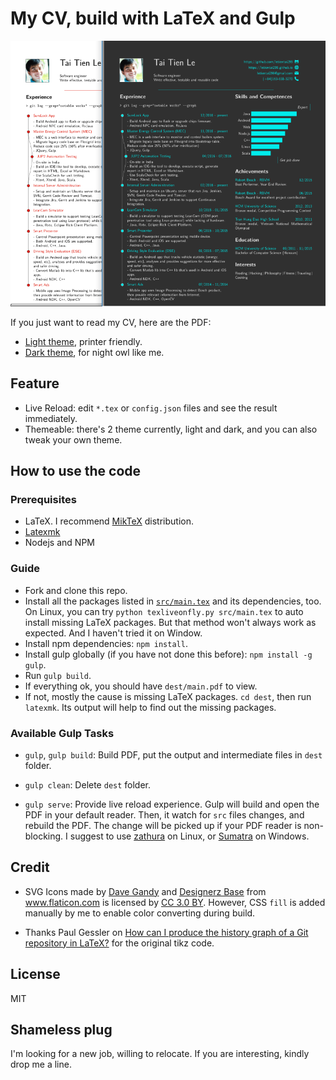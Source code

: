 My CV, build with LaTeX and Gulp
================================

![Previews](./dist/preview.png)

If you just want to read my CV, here are the PDF:

- [Light theme](raw/master/dist/light.pdf), printer friendly.
- [Dark theme](raw/master/dist/dark.pdf), for night owl like me.


Feature
-------
- Live Reload: edit `*.tex` or `config.json` files and see the result immediately.
- Themeable: there's 2 theme currently, light and dark, and you can also tweak your own theme.


How to use the code
-------------------

### Prerequisites

- LaTeX. I recommend [MikTeX](https://miktex.org/) distribution.
- [Latexmk](http://mg.readthedocs.io/latexmk.html)
- Nodejs and NPM


### Guide

- Fork and clone this repo.
- Install all the packages listed in [`src/main.tex`](src/main.tex) and its dependencies, too.
  On Linux, you can try `python texliveonfly.py src/main.tex` to auto install missing LaTeX 
  packages. But that method won't always work as expected. And I haven't tried it on Window.
- Install npm dependencies: `npm install`.
- Install gulp globally (if you have not done this before): `npm install -g gulp`.
- Run `gulp build`. 
- If everything ok, you should have `dest/main.pdf` to view.
- If not, mostly the cause is missing LaTeX packages. 
  `cd dest`, then run `latexmk`. Its output will help to find out the missing packages. 


### Available Gulp Tasks

- `gulp`, `gulp build`: Build PDF, put the output and intermediate files in `dest` folder.

- `gulp clean`: Delete `dest` folder.

- `gulp serve`: Provide live reload experience. 
  Gulp will build and open the PDF in your default reader.
  Then, it watch for `src` files changes, and rebuild the PDF. 
  The change will be picked up if your PDF reader is non-blocking.
  I suggest to use [zathura](https://pwmt.org/projects/zathura/) on Linux, 
  or [Sumatra](https://www.sumatrapdfreader.org/free-pdf-reader.html) on Windows.



Credit
------

- SVG Icons made by [Dave Gandy](http://www.flaticon.com/authors/dave-gandy) 
  and
  [Designerz Base](http://www.flaticon.com/authors/designerz-base) 
  from www.flaticon.com is licensed by [CC 3.0 BY](http://creativecommons.org/licenses/by/3.0/).
  However, CSS `fill` is added manually by me to enable color converting during build.

- Thanks Paul Gessler on [How can I produce the history graph of a Git repository in LaTeX?](http://tex.stackexchange.com/questions/125244/how-can-i-produce-the-history-graph-of-a-git-repository-in-latex/156501#156501) for the original tikz code.

License
-------

MIT


Shameless plug
--------------

I'm looking for a new job, willing to relocate. 
If you are interesting, kindly drop me a line.
